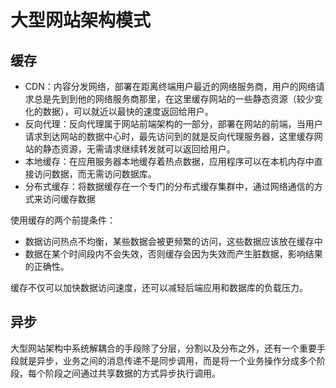 # 大型网站架构模式
## 缓存

- CDN：内容分发网络，部署在距离终端用户最近的网络服务商，用户的网络请求总是先到到他的网络服务商那里，在这里缓存网站的一些静态资源（较少变化的数据），可以就近以最快的速度返回给用户。
- 反向代理：反向代理属于网站前端架构的一部分，部署在网站的前端，当用户请求到达网站的数据中心时，最先访问到的就是反向代理服务器，这里缓存网站的静态资源，无需请求继续转发就可以返回给用户。
- 本地缓存：在应用服务器本地缓存着热点数据，应用程序可以在本机内存中直接访问数据，而无需访问数据库。
- 分布式缓存：将数据缓存在一个专门的分布式缓存集群中，通过网络通信的方式来访问缓存数据

使用缓存的两个前提条件：
- 数据访问热点不均衡，某些数据会被更频繁的访问，这些数据应该放在缓存中
- 数据在某个时间段内不会失效，否则缓存会因为失效而产生脏数据，影响结果的正确性。

缓存不仅可以加快数据访问速度，还可以减轻后端应用和数据库的负载压力。

## 异步
大型网站架构中系统解耦合的手段除了分层，分割以及分布之外，还有一个重要手段就是异步，业务之间的消息传递不是同步调用，而是将一个业务操作分成多个阶段，每个阶段之间通过共享数据的方式异步执行调用。

